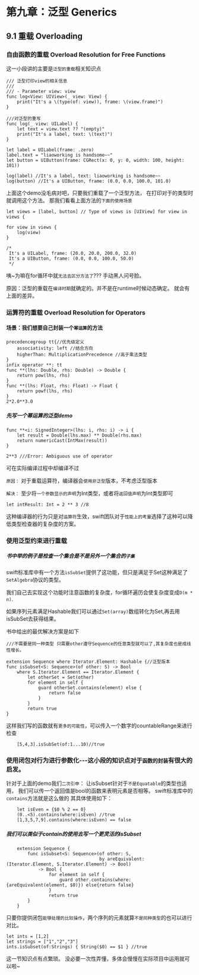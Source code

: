 # 第九章：泛型 Generics


## 9.1 重载 Overloading

### 自由函数的重载 Overload Resolution for Free Functions 
这一小段讲的主要是```泛型的重载```相关知识点

    /// 泛型打印view的相关信息
    ///
    /// - Parameter view: view
    func log<View: UIView>(_ view: View) {
        print("It's a \(type(of: view)), frame: \(view.frame)")
    }
    
    ///对泛型的重写
    func log(_ view: UILabel) {
        let text = view.text ?? "(empty)"
        print("It's a label, text: \(text)")
    }
    
    let label = UILabel(frame: .zero)
    label.text = "liaoworking is handsome~~"
    let button = UIButton(frame: CGRect(x: 0, y: 0, width: 100, height: 101))
    
    log(label) //It's a label, text: liaoworking is handsome~~
    log(button) //It's a UIButton, frame: (0.0, 0.0, 100.0, 101.0)

上面这个demo没毛病对吧，只要我们重载了一个泛型方法， 在打印对于的类型时就调用这个方法。
那我们看看上面方法的```下面的使用场景```

    let views = [label, button] // Type of views is [UIView] for view in views {
    
    for view in views {
        log(view)
    }
    
    /*
     It's a UILabel, frame: (20.0, 20.0, 200.0, 32.0)
     It's a UIButton, frame: (0.0, 0.0, 100.0, 50.0)
     */

咦~为嘛在for循环中就```无法去区分方法了```??? 手动黑人问号脸。 

原因：泛型的重载在```编译时期```就确定的。并不是在runtime时候动态确定。 就会有上面的差异。


### 运算符的重载  Overload Resolution for Operators

#### 场景：我们想要自己封装一个```幂运算```的方法
    precedencegroup tt{//优先级定义
        associativity: left //结合方向
        higherThan: MultiplicationPrecedence //高于乘法类型
    }
    infix operator **: tt
    func **(lhs: Double, rhs: Double) -> Double {
        return pow(lhs, rhs)
    }
    func **(lhs: Float, rhs: Float) -> Float {
        return powf(lhs, rhs)
    }
    2*2.0**3.0


##### 先写一个幂运算的泛型demo
    func **<i: SignedInteger>(lhs: i, rhs: i) -> i {
        let result = Double(lhs.max) ** Double(rhs.max)
        return numericCast(IntMax(result))
    }

    2**3 ///Error: Ambiguous use of operator

可在实际编译过程中却编译不过

```原因：``` 对于重载运算符，编译器会```使用非泛型```版本，不考虑泛型版本

```解决：``` 至少将```一个参数显示的声明```为Int类型，或者将```返回值声明```为Int类型即可

    let intResult: Int = 2 ** 3 //8

这种编译器的行为只是对```运算符```生效，swift团队对于```性能上的考量```选择了这种可以降低类型检查器的复杂度的方案。


### 使用泛型约束进行重载

##### 书中举的例子是检查一个集合是不是另外一个集合的```子集```
swift标准库中有一个方法```isSubSet```提供了这功能，但只是满足于Set这种满足了```SetAlgebra```协议的类型。

我们自己去实现这个功能时注意函数的复杂度，for循环遍历会使复杂度变成```O(m * n)```.

如果序列元素满足Hashable我们可以通过```Set(array)```数组转化为Set,再去用isSubSet去获得结果。

书中给出的最优解决方案是如下

    ///不需要是同一种类型 只需要other遵守Sequence的任意类型就可以了,其复杂度也是成线性增长。

    extension Sequence where Iterator.Element: Hashable {//泛型版本
    func isSubset<S: Sequence>(of other: S) -> Bool
        where S.Iterator.Element == Iterator.Element {
            let otherSet = Set(other)
            for element in self {
                guard otherSet.contains(element) else {
                    return false
                }
            }
            return true
    }

这样我们写的函数就有```更多的可能性```，可以传入一个数字的countableRange来进行检查
    
        [5,4,3].isSubSet(of:1...10)//true


### 使用闭包对行为进行参数化---这小段的知识点对于```函数的封装```有很大的启发。

针对于上面的demo我们```二次引申```：
让isSubset针对于```不是Equatable```的类型也适用，
我们可以传一个返回值是bool的函数来表明元素是否相等。
    swift标准库中的```contains```方法就是这么做的
    其具体使用如下：

        let isEven = {$0 % 2 == 0}
        (0..<5).contains(where:isEven) //true
        [1,3,5,7,9].contains(where:isEven) == false
        
##### 我们可以类似于contain的使用去写一个更灵活的isSubset

        extension Sequence {
            func isSubset<S: Sequence>(of other: S,
                                       by areEquivalent: (Iterator.Element, S.Iterator.Element) -> Bool)
                -> Bool {
                    for element in self {
                        guard other.contains(where: {areEquivalent(element, $0)}) else{return false}
                    }
                    return true
            }
        }


只要你提供闭包```能够处理的比较操作```，两个序列的元素就算```不是同种类型```的也可以进行对比。
   
    let ints = [1,2]
    let strings = ["1","2","3"]
    ints.isSubset(of:Strings) { String($0) == $1 } //true

这一节知识点有点繁琐。 没必要一次性弄懂，多体会慢慢在实际项目中运用就可以啦~

